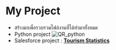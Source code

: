 # My Project
- สร้างมาเพื่อรวบรวมไฟล์งานที่ได้ทำมาทั้งหมด
- Python project ![QR_python](project_for_resume/QR/qrcode_python.jpg)
- Salesforce project : [**Tourism Statistics**](https://public.tableau.com/app/profile/natnicha.nontraudon/viz/-Dashboard-Manoi_17338228472000/sheet14?publish=yes)
